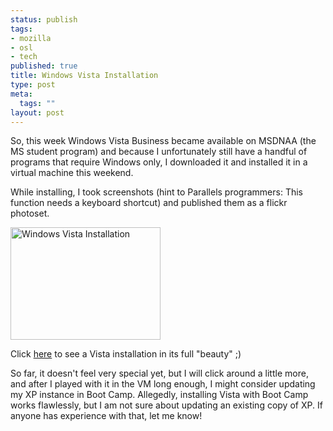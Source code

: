 ```yaml
--- 
status: publish
tags: 
- mozilla
- osl
- tech
published: true
title: Windows Vista Installation
type: post
meta: 
  tags: ""
layout: post
---
```

So, this week Windows Vista Business became available on MSDNAA (the MS student program) and because I unfortunately still have a handful of programs that require Windows only, I downloaded it and installed it in a virtual machine this weekend.

While installing, I took screenshots (hint to Parallels programmers: This function needs a keyboard shortcut) and published them as a flickr photoset.

<a href="http://flickr.com/photos/freeed/363937631/in/set-72157594490796701" title="Windows Vista Installation"><img src="http://farm1.static.flickr.com/121/363937631_af66c1d087_m.jpg" width="240" height="180" alt="Windows Vista Installation" /></a>

Click <a href="http://flickr.com/photos/freeed/sets/72157594490796701/">here</a> to see a Vista installation in its full "beauty" ;)

So far, it doesn't feel very special yet, but I will click around a little more, and after I played with it in the VM long enough, I might consider updating my XP instance in Boot Camp. Allegedly, installing Vista with Boot Camp works flawlessly, but I am not sure about updating an existing copy of XP. If anyone has experience with that, let me know!
